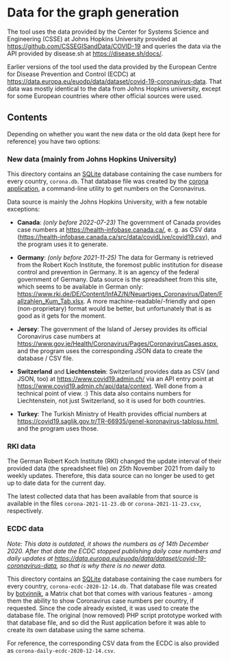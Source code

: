 # Data for the graph generation

The tool uses the data provided by the Center for Systems Science and
Engineering (CSSE) at Johns Hopkins University provided at
<https://github.com/CSSEGISandData/COVID-19> and queries the data via the API
provided by disease.sh at <https://disease.sh/docs/>.

Earlier versions of the tool used the data provided by the European Centre for
Disease Prevention and Control (ECDC) at
<https://data.europa.eu/euodp/data/dataset/covid-19-coronavirus-data>.
That data was mostly identical to the data from Johns Hopkins university, except
for some European countries where other official sources were used.

## Contents

Depending on whether you want the new data or the old data (kept here for
reference) you have two options:

### New data (mainly from Johns Hopkins University)

This directory contains an [SQLite](https://www.sqlite.org/) database containing
the case numbers for every country, `corona.db`. That database
file was created by the [corona application](https://gitlab.com/striezel/corona/),
a command-line utility to get numbers on the Coronavirus.

Data source is mainly the Johns Hopkins University, with a few notable
exceptions:

* **Canada**: _(only before 2022-07-23)_
  The government of Canada provides case numbers at
  <https://health-infobase.canada.ca/>, e. g. as CSV data
  (<https://health-infobase.canada.ca/src/data/covidLive/covid19.csv>), and the
  program uses it to generate.

* **Germany**: _(only before 2021-11-25)_
  The data for Germany is retrieved from the Robert Koch Institute,
  the foremost public institution for disease control and prevention in Germany.
  It is an agency of the federal government of Germany. Data source is the
  spreadsheet from this site, which seems to be available in German only:
  <https://www.rki.de/DE/Content/InfAZ/N/Neuartiges_Coronavirus/Daten/Fallzahlen_Kum_Tab.xlsx>.
  A more machine-readable/-friendly and open (non-proprietary) format would be
  better, but unfortunately that is as good as it gets for the moment.

* **Jersey**: The government of the Island of Jersey provides its official
  Coronavirus case numbers at
  <https://www.gov.je/Health/Coronavirus/Pages/CoronavirusCases.aspx>, and the
  program uses the corresponding JSON data to create the database / CSV file.

* **Switzerland** and **Liechtenstein**: Switzerland provides data as CSV (and
  JSON, too) at <https://www.covid19.admin.ch/> via an API entry point at
  <https://www.covid19.admin.ch/api/data/context>. Well done from a technical
  point of view. :) This data also contains numbers for Liechtenstein, not just
  Switzerland, so it is used for both countries.

* **Turkey**: The Turkish Ministry of Health provides official numbers at
  <https://covid19.saglik.gov.tr/TR-66935/genel-koronavirus-tablosu.html>, and
  the program uses those.

### RKI data

The German Robert Koch Institute (RKI) changed the update interval of their
provided data (the spreadsheet file) on 25th November 2021 from daily to weekly
updates. Therefore, this data source can no longer be used to get up to date
data for the current day.

The latest collected data that has been available from that source is available
in the files `corona-2021-11-23.db` or `corona-2021-11-23.csv`, respectively.

### ECDC data

_Note: This data is outdated, it shows the numbers as of 14th December 2020.
After that date the ECDC stopped publishing daily case numbers and daily updates
at <https://data.europa.eu/euodp/data/dataset/covid-19-coronavirus-data>, so
that is why there is no newer data._

This directory contains an [SQLite](https://www.sqlite.org/) database containing
the case numbers for every country, `corona-ecdc-2020-12-14.db`. That database
file was created by [botvinnik](https://gitlab.com/striezel/botvinnik/), a
Matrix chat bot that comes with various features - among them the ability to
show Coronavirus case numbers per country, if requested. Since the code already
existed, it was used to create the database file. The original (now removed) PHP
script prototype worked with that database file, and so did the Rust application
before it was able to create its own database using the same schema.

For reference, the corresponding CSV data from the ECDC is also provided as
`corona-daily-ecdc-2020-12-14.csv`.
